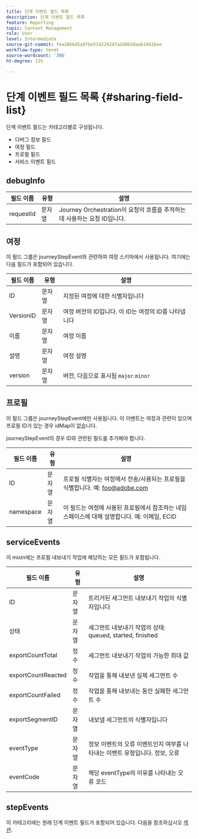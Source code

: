 ```yaml
---
title: 단계 이벤트 필드 목록
description: 단계 이벤트 필드 목록
feature: Reporting
topic: Content Management
role: User
level: Intermediate
source-git-commit: fea28b6d5a97be51d2292d7a2d86ddaa61841bee
workflow-type: tm+mt
source-wordcount: '306'
ht-degree: 13%

---
```


# 단계 이벤트 필드 목록 {#sharing-field-list}

단계 이벤트 필드는 카테고리별로 구성됩니다.

* 디버그 정보 필드
* 여정 필드
* 프로필 필드
* 서비스 이벤트 필드

## debugInfo

| 필드 이름 | 유형 | 설명 |
|---|---|------------|
| requestId | 문자열 | Journey Orchestration이 요청의 흐름을 추적하는 데 사용하는 요청 ID입니다. |

## 여정

이 필드 그룹은 journeyStepEvent와 관련하여 여정 스키마에서 사용됩니다. 여기에는 다음 필드가 포함되어 있습니다.

| 필드 이름 | 유형 | 설명 |
|---|---|------------|
| ID | 문자열 | 지정된 여정에 대한 식별자입니다 |
| VersionID | 문자열 | 여정 버전의 ID입니다. 이 ID는 여정의 ID를 나타냅니다 |
| 이름 | 문자열 | 여정 이름 |
| 설명 | 문자열 | 여정 설명 |
| version | 문자열 | 버전, 다음으로 표시됨 `major`.`minor` |

## 프로필

이 필드 그룹은 journeyStepEvent에만 사용됩니다. 이 이벤트는 여정과 관련이 있으며 프로필 ID가 있는 경우 idMap이 없습니다.

journeyStepEvent의 경우 ID와 관련된 필드를 추가해야 합니다.

| 필드 이름 | 유형 | 설명 |
|---|---|------------|
| ID | 문자열 | 프로필 식별자는 여정에서 전송/사용되는 프로필을 식별합니다. 예: foo@adobe.com |
| namespace | 문자열 | 이 필드는 여정에 사용된 프로필에서 참조하는 네임스페이스에 대해 설명합니다. 예: 이메일, ECID |

## serviceEvents

이 mixin에는 프로필 내보내기 작업에 해당하는 모든 필드가 포함됩니다.

| 필드 이름 | 유형 | 설명 |
|---|---|------------|
| ID | 문자열 | 트리거된 세그먼트 내보내기 작업의 식별자입니다 |
| 상태 | 문자열 | 세그먼트 내보내기 작업의 상태: queued, started, finished |
| exportCountTotal | 정수 | 세그먼트 내보내기 작업의 가능한 최대 값 |
| exportCountReacted | 정수 | 작업을 통해 내보낸 실제 세그먼트 수 |
| exportCountFailed | 정수 | 작업을 통해 내보내는 동안 실패한 세그먼트 수 |
| exportSegmentID | 문자열 | 내보낼 세그먼트의 식별자입니다 |
| eventType | 문자열 | 정보 이벤트의 오류 이벤트인지 여부를 나타내는 이벤트 유형입니다. 정보, 오류 |
| eventCode | 문자열 | 해당 eventType의 이유를 나타내는 오류 코드 |

## stepEvents

이 카테고리에는 원래 단계 이벤트 필드가 포함되어 있습니다. 다음을 참조하십시오 [섹션](../reports/sharing-legacy-fields.md).
